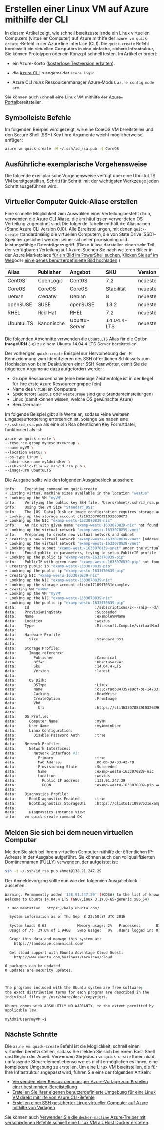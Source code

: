 <properties
   pageTitle="Erstellen einer Linux VM auf Azure mithilfe der CLI | Microsoft Azure"
   description="Erstellen einer Linux VM auf Azure mithilfe der CLI an."
   services="virtual-machines-linux"
   documentationCenter=""
   authors="vlivech"
   manager="timlt"
   editor=""/>

<tags
   ms.service="virtual-machines-linux"
   ms.devlang="NA"
   ms.topic="hero-article"
   ms.tgt_pltfrm="vm-linux"
   ms.workload="infrastructure"
   ms.date="10/27/2016"
   ms.author="v-livech"/>


# <a name="create-a-linux-vm-on-azure-by-using-the-cli"></a>Erstellen einer Linux VM auf Azure mithilfe der CLI

In diesem Artikel zeigt, wie schnell bereitzustellende ein Linux virtuellen Computers (virtueller Computer) auf Azure mithilfe der `azure vm quick-create` -Befehl in der Azure line Interface (CLI). Die `quick-create` Befehl bereitstellt ein virtuellen Computers in eine einfache, sichere Infrastruktur, Sie können Prototypen oder ein Konzept schnell testen. Im Artikel erfordert:

- ein Azure-Konto ([kostenlose Testversion erhalten](https://azure.microsoft.com/pricing/free-trial/)).

- die [Azure CLI](../xplat-cli-install.md) in angemeldet `azure login`.

- Azure CLI _muss_ Ressourcenmanager Azure-Modus `azure config mode arm`.

Sie können auch schnell eine Linux VM mithilfe der [Azure-Portal](virtual-machines-linux-quick-create-portal.md)bereitstellen.

## <a name="quick-commands"></a>Symbolleiste Befehle

Im folgenden Beispiel wird gezeigt, wie eine CoreOS VM bereitstellen und den Secure Shell (SSH) Key (Ihre Argumente weicht möglicherweise) anfügen:

```bash
azure vm quick-create -M ~/.ssh/id_rsa.pub -Q CoreOS
```

## <a name="detailed-walkthrough"></a>Ausführliche exemplarische Vorgehensweise

Die folgende exemplarische Vorgehensweise verfügt über eine UbuntuLTS VM bereitgestellten, Schritt für Schritt, mit der wichtigsten Werkzeuge jeden Schritt ausgeführten wird.

## <a name="vm-quick-create-aliases"></a>Virtueller Computer Quick-Aliase erstellen

Eine schnelle Möglichkeit zum Auswählen einer Verteilung besteht darin, verwenden die Azure CLI Aliase, die am häufigsten verwendeten OS Verteilung zugeordnet sind. Die folgende Tabelle enthält die Aliasnamen (Stand Azure CLI Version 0,10). Alle Bereitstellungen, mit denen `quick-create` standardmäßig die virtuellen Computern, die von State Drive (SSD)-Speicher gesichert werden seiner schneller provisioning und leistungsfähige Datenträgerzugriff. (Diese Aliase darstellen einen sehr Teil der verfügbaren Verteilung auf Azure. Suchen Sie nach weiteren Bilder in der Azure Marketplace [für ein Bild im PowerShell suchen](virtual-machines-linux-cli-ps-findimage.md), [Klicken Sie auf im Web](https://azure.microsoft.com/marketplace/virtual-machines/)oder [ein eigenes benutzerdefinierte Bild hochladen](virtual-machines-linux-create-upload-generic.md).)

| Alias     | Publisher | Angebot        | SKU         | Version |
|:----------|:----------|:-------------|:------------|:--------|
| CentOS    | OpenLogic | CentOS       | 7.2         | neueste  |
| CoreOS    | CoreOS    | CoreOS       | Stabilität      | neueste  |
| Debian    | credativ  | Debian       | 8           | neueste  |
| openSUSE  | SUSE      | openSUSE     | 13.2        | neueste  |
| RHEL      | Red Hat    | RHEL         | 7.2         | neueste  |
| UbuntuLTS | Kanonische | Ubuntu-Server | 14.04.4-LTS | neueste  |

Die folgenden Abschnitte verwenden die `UbuntuLTS` Alias für die Option **ImageURN** (`-Q`) zu einem Ubuntu 14.04.4 LTS Server bereitstellen.

Der vorherigen `quick-create` Beispiel nur Hervorhebung der `-M` Kennzeichnung zum Identifizieren des SSH öffentlichen Schlüssels zum Hochladen von beim Deaktivieren einer SSH Kennwörter, damit Sie die folgenden Argumente dazu aufgefordert werden:

- Gruppe Ressourcenname (eine beliebige Zeichenfolge ist in der Regel für Ihre erste Azure Ressourcengruppe fein)
- Name des virtuellen Computers
- Speicherort (`westus` oder `westeurope` sind gute Standardeinstellungen)
- Linux (damit können wissen, welche OS gewünschte Azure)
- Benutzername

Im folgende Beispiel gibt alle Werte an, sodass keine weiteren Eingabeaufforderung erforderlich ist. Solange Sie haben eine `~/.ssh/id_rsa.pub` als eine ssh Rsa öffentlichen Key Formatdatei, funktioniert als ist:

```bash
azure vm quick-create \
--resource-group myResourceGroup \
--name myVM \
--location westus \
--os-type Linux \
--admin-username myAdminUser \
--ssh-public-file ~/.ssh/id_rsa.pub \
--image-urn UbuntuLTS
```

Die Ausgabe sollte wie den folgenden Ausgabeblock aussehen:

```bash
info:    Executing command vm quick-create
+ Listing virtual machine sizes available in the location "westus"
+ Looking up the VM "myVM"
info:    Verifying the public key SSH file: /Users/ahmet/.ssh/id_rsa.pub
info:    Using the VM Size "Standard_DS1"
info:    The [OS, Data] Disk or image configuration requires storage account
+ Looking up the storage account cli16330708391032639673
+ Looking up the NIC "examp-westu-1633070839-nic"
info:    An nic with given name "examp-westu-1633070839-nic" not found, creating a new one
+ Looking up the virtual network "examp-westu-1633070839-vnet"
info:    Preparing to create new virtual network and subnet
/ Creating a new virtual network "examp-westu-1633070839-vnet" [address prefix: "10.0.0.0/16"] with subnet "examp-westu-1633070839-snet" [address prefix: "10.+.1.0/24"]
+ Looking up the virtual network "examp-westu-1633070839-vnet"
+ Looking up the subnet "examp-westu-1633070839-snet" under the virtual network "examp-westu-1633070839-vnet"
info:    Found public ip parameters, trying to setup PublicIP profile
+ Looking up the public ip "examp-westu-1633070839-pip"
info:    PublicIP with given name "examp-westu-1633070839-pip" not found, creating a new one
+ Creating public ip "examp-westu-1633070839-pip"
+ Looking up the public ip "examp-westu-1633070839-pip"
+ Creating NIC "examp-westu-1633070839-nic"
+ Looking up the NIC "examp-westu-1633070839-nic"
+ Looking up the storage account clisto1710997031examplev
+ Creating VM "myVM"
+ Looking up the VM "myVM"
+ Looking up the NIC "examp-westu-1633070839-nic"
+ Looking up the public ip "examp-westu-1633070839-pip"
data:    Id                              :/subscriptions/2<--snip-->d/resourceGroups/exampleResourceGroup/providers/Microsoft.Compute/virtualMachines/exampleVMName
data:    ProvisioningState               :Succeeded
data:    Name                            :exampleVMName
data:    Location                        :westus
data:    Type                            :Microsoft.Compute/virtualMachines
data:
data:    Hardware Profile:
data:      Size                          :Standard_DS1
data:
data:    Storage Profile:
data:      Image reference:
data:        Publisher                   :Canonical
data:        Offer                       :UbuntuServer
data:        Sku                         :14.04.4-LTS
data:        Version                     :latest
data:
data:      OS Disk:
data:        OSType                      :Linux
data:        Name                        :clic7fadb847357e9cf-os-1473374894359
data:        Caching                     :ReadWrite
data:        CreateOption                :FromImage
data:        Vhd:
data:          Uri                       :https://cli16330708391032639673.blob.core.windows.net/vhds/clic7fadb847357e9cf-os-1473374894359.vhd
data:
data:    OS Profile:
data:      Computer Name                 :myVM
data:      User Name                     :myAdminUser
data:      Linux Configuration:
data:        Disable Password Auth       :true
data:
data:    Network Profile:
data:      Network Interfaces:
data:        Network Interface #1:
data:          Primary                   :true
data:          MAC Address               :00-0D-3A-33-42-FB
data:          Provisioning State        :Succeeded
data:          Name                      :examp-westu-1633070839-nic
data:          Location                  :westus
data:            Public IP address       :138.91.247.29
data:            FQDN                    :examp-westu-1633070839-pip.westus.cloudapp.azure.com
data:
data:    Diagnostics Profile:
data:      BootDiagnostics Enabled       :true
data:      BootDiagnostics StorageUri    :https://clisto1710997031examplev.blob.core.windows.net/
data:
data:      Diagnostics Instance View:
info:    vm quick-create command OK
```

## <a name="log-in-to-the-new-vm"></a>Melden Sie sich bei dem neuen virtuellen Computer

Melden Sie sich bei Ihrem virtuellen Computer mithilfe der öffentlichen IP-Adresse in der Ausgabe aufgeführt. Sie können auch den vollqualifizierten Domänennamen (FULLY) verwenden, der aufgelistet ist:

```bash
ssh -i ~/.ssh/id_rsa.pub ahmet@138.91.247.29
```

Der Anmeldevorgang sollte nun wie den folgenden Ausgabeblock aussehen:

```bash
Warning: Permanently added '138.91.247.29' (ECDSA) to the list of known hosts.
Welcome to Ubuntu 14.04.4 LTS (GNU/Linux 3.19.0-65-generic x86_64)

 * Documentation:  https://help.ubuntu.com/

  System information as of Thu Sep  8 22:50:57 UTC 2016

  System load: 0.63              Memory usage: 2%   Processes:       81
  Usage of /:  39.6% of 1.94GB   Swap usage:   0%   Users logged in: 0

  Graph this data and manage this system at:
    https://landscape.canonical.com/

  Get cloud support with Ubuntu Advantage Cloud Guest:
    http://www.ubuntu.com/business/services/cloud

0 packages can be updated.
0 updates are security updates.



The programs included with the Ubuntu system are free software;
the exact distribution terms for each program are described in the
individual files in /usr/share/doc/*/copyright.

Ubuntu comes with ABSOLUTELY NO WARRANTY, to the extent permitted by
applicable law.

myAdminUser@myVM:~$
```

## <a name="next-steps"></a>Nächste Schritte

Die `azure vm quick-create` Befehl ist die Möglichkeit, schnell einen virtuellen bereitzustellen, sodass Sie melden Sie sich bei einem Bash Shell und Beginn der Arbeit. Verwenden Sie jedoch `vm quick-create` Ihnen nicht umfassende Steuerelement ebenso wie es nicht ermöglichen es Ihnen, eine komplexere Umgebung zu erstellen.  Um eine Linux VM bereitstellen, die für Ihre Infrastruktur angepasst wird, führen Sie eine der folgenden Artikeln:

- [Verwenden einer Ressourcenmanager Azure-Vorlage zum Erstellen einer bestimmten-Bereitstellung](virtual-machines-linux-cli-deploy-templates.md)
- [Erstellen Sie Ihrer eigenen benutzerdefinierte Umgebung für eine Linux VM direkt mithilfe von Azure CLI-Befehle](virtual-machines-linux-create-cli-complete.md)
- [Erstellen einer SSH gesicherter Linux virtueller Computer auf Azure mithilfe von Vorlagen](virtual-machines-linux-create-ssh-secured-vm-from-template.md)

Sie können auch [Verwenden Sie die `docker-machine` Azure-Treiber mit verschiedenen Befehle schnell eine Linux VM als Host Docker erstellen](virtual-machines-linux-docker-machine.md).

